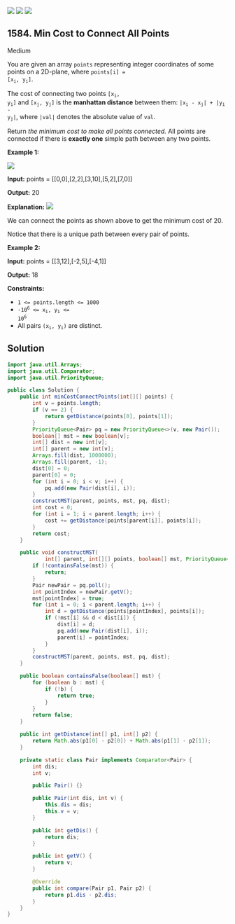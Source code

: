 [![](https://img.shields.io/github/stars/javadev/LeetCode-in-Java?label=Stars&style=flat-square)](https://github.com/javadev/LeetCode-in-Java)
[![](https://img.shields.io/github/forks/javadev/LeetCode-in-Java?label=Fork%20me%20on%20GitHub%20&style=flat-square)](https://github.com/javadev/LeetCode-in-Java/fork)
[![](https://img.shields.io/badge/-LeetCode%20in%20Kotlin-blue?style=flat-square)](https://github.com/javadev/LeetCode-in-Kotlin)

## 1584\. Min Cost to Connect All Points

Medium

You are given an array `points` representing integer coordinates of some points on a 2D-plane, where <code>points[i] = [x<sub>i</sub>, y<sub>i</sub>]</code>.

The cost of connecting two points <code>[x<sub>i</sub>, y<sub>i</sub>]</code> and <code>[x<sub>j</sub>, y<sub>j</sub>]</code> is the **manhattan distance** between them: <code>|x<sub>i</sub> - x<sub>j</sub>| + |y<sub>i</sub> - y<sub>j</sub>|</code>, where `|val|` denotes the absolute value of `val`.

Return _the minimum cost to make all points connected._ All points are connected if there is **exactly one** simple path between any two points.

**Example 1:**

![](https://assets.leetcode.com/uploads/2020/08/26/d.png)

**Input:** points = \[\[0,0],[2,2],[3,10],[5,2],[7,0]]

**Output:** 20

**Explanation:** ![](https://assets.leetcode.com/uploads/2020/08/26/c.png)

We can connect the points as shown above to get the minimum cost of 20.

Notice that there is a unique path between every pair of points.

**Example 2:**

**Input:** points = \[\[3,12],[-2,5],[-4,1]]

**Output:** 18

**Constraints:**

*   `1 <= points.length <= 1000`
*   <code>-10<sup>6</sup> <= x<sub>i</sub>, y<sub>i</sub> <= 10<sup>6</sup></code>
*   All pairs <code>(x<sub>i</sub>, y<sub>i</sub>)</code> are distinct.

## Solution

```java
import java.util.Arrays;
import java.util.Comparator;
import java.util.PriorityQueue;

public class Solution {
    public int minCostConnectPoints(int[][] points) {
        int v = points.length;
        if (v == 2) {
            return getDistance(points[0], points[1]);
        }
        PriorityQueue<Pair> pq = new PriorityQueue<>(v, new Pair());
        boolean[] mst = new boolean[v];
        int[] dist = new int[v];
        int[] parent = new int[v];
        Arrays.fill(dist, 1000000);
        Arrays.fill(parent, -1);
        dist[0] = 0;
        parent[0] = 0;
        for (int i = 0; i < v; i++) {
            pq.add(new Pair(dist[i], i));
        }
        constructMST(parent, points, mst, pq, dist);
        int cost = 0;
        for (int i = 1; i < parent.length; i++) {
            cost += getDistance(points[parent[i]], points[i]);
        }
        return cost;
    }

    public void constructMST(
            int[] parent, int[][] points, boolean[] mst, PriorityQueue<Pair> pq, int[] dist) {
        if (!containsFalse(mst)) {
            return;
        }
        Pair newPair = pq.poll();
        int pointIndex = newPair.getV();
        mst[pointIndex] = true;
        for (int i = 0; i < parent.length; i++) {
            int d = getDistance(points[pointIndex], points[i]);
            if (!mst[i] && d < dist[i]) {
                dist[i] = d;
                pq.add(new Pair(dist[i], i));
                parent[i] = pointIndex;
            }
        }
        constructMST(parent, points, mst, pq, dist);
    }

    public boolean containsFalse(boolean[] mst) {
        for (boolean b : mst) {
            if (!b) {
                return true;
            }
        }
        return false;
    }

    public int getDistance(int[] p1, int[] p2) {
        return Math.abs(p1[0] - p2[0]) + Math.abs(p1[1] - p2[1]);
    }

    private static class Pair implements Comparator<Pair> {
        int dis;
        int v;

        public Pair() {}

        public Pair(int dis, int v) {
            this.dis = dis;
            this.v = v;
        }

        public int getDis() {
            return dis;
        }

        public int getV() {
            return v;
        }

        @Override
        public int compare(Pair p1, Pair p2) {
            return p1.dis - p2.dis;
        }
    }
}
```